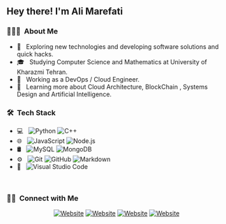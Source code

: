 <h2> Hey there! I'm Ali Marefati</h2>

<h3> 👨🏻‍💻 &nbsp;About Me </h3>

- 🤔 &nbsp; Exploring new technologies and developing software solutions and quick hacks.
- 🎓 &nbsp; Studying Computer Science and Mathematics at University of Kharazmi Tehran.
- 💼 &nbsp; Working as a DevOps / Cloud Engineer.
- 🌱 &nbsp; Learning more about Cloud Architecture, BlockChain , Systems Design and Artificial Intelligence.

<h3> 🛠 &nbsp;Tech Stack</h3>

- 💻 &nbsp;
  ![Python](https://img.shields.io/badge/-Python-333333?style=flat&logo=python)
  ![C++](https://img.shields.io/badge/-C++-333333?style=flat&logo=C%2B%2B&logoColor=00599C)
- 🌐 &nbsp;
  ![JavaScript](https://img.shields.io/badge/-JavaScript-333333?style=flat&logo=javascript)
  ![Node.js](https://img.shields.io/badge/-Node.js-333333?style=flat&logo=node.js)
- 🛢 &nbsp;
  ![MySQL](https://img.shields.io/badge/-MySQL-333333?style=flat&logo=mysql)
  ![MongoDB](https://img.shields.io/badge/-MongoDB-333333?style=flat&logo=mongodb)
- ⚙️ &nbsp;
  ![Git](https://img.shields.io/badge/-Git-333333?style=flat&logo=git)
  ![GitHub](https://img.shields.io/badge/-GitHub-333333?style=flat&logo=github)
  ![Markdown](https://img.shields.io/badge/-Markdown-333333?style=flat&logo=markdown)
- 🔧 &nbsp;
  ![Visual Studio Code](https://img.shields.io/badge/-Visual%20Studio%20Code-333333?style=flat&logo=visual-studio-code&logoColor=007ACC)

<br/>

<h3> 🤝🏻 &nbsp;Connect with Me </h3>

<p align="center">
<a href="https://www.marefati110.com/"><img alt="Website" src="https://img.shields.io/badge/website-www.marefati110.com-brightgreen"></a>
<a href="https://www.marefati110.com/"><img alt="Website" src="https://img.shields.io/badge/website-www.marefati110.com-brightgreen"></a>
<a href="https://www.marefati110.com/"><img alt="Website" src="https://img.shields.io/badge/website-www.marefati110.com-brightgreen"></a>
<a href="https://www.marefati110.com/"><img alt="Website" src="https://img.shields.io/badge/website-www.marefati110.com-brightgreen"></a> 
</p>

